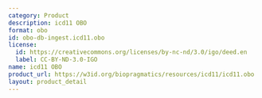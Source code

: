 ```yaml
---
category: Product
description: icd11 OBO
format: obo
id: obo-db-ingest.icd11.obo
license:
  id: https://creativecommons.org/licenses/by-nc-nd/3.0/igo/deed.en
  label: CC-BY-ND-3.0-IGO
name: icd11 OBO
product_url: https://w3id.org/biopragmatics/resources/icd11/icd11.obo
layout: product_detail
---
```

